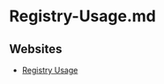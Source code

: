 # Registry-Usage.md

## Websites

* [Registry Usage](https://learn.microsoft.com/en-us/sysinternals/downloads/ru)
